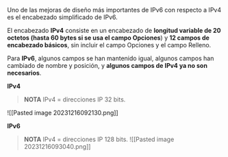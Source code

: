 
Uno de las mejoras de diseño más importantes de IPv6 con respecto a IPv4 es el encabezado simplificado de IPv6.

El encabezado **IPv4** consiste en un encabezado de **longitud variable de 20 octetos (hasta 60 bytes si se usa el campo Opciones**) y **12 campos de encabezado básicos**, sin incluir el campo Opciones y el campo Relleno.

Para **IPv6**, algunos campos se han mantenido igual, algunos campos han cambiado de nombre y posición, y **algunos campos de IPv4 ya no son necesarios**.



**IPv4**
>**NOTA**
>IPv4 = direcciones IP 32 bits.
>
![[Pasted image 20231216092130.png]]


**IPv6**

>**NOTA**
>IPv4 = direcciones IP 128 bits.
![[Pasted image 20231216093040.png]]
